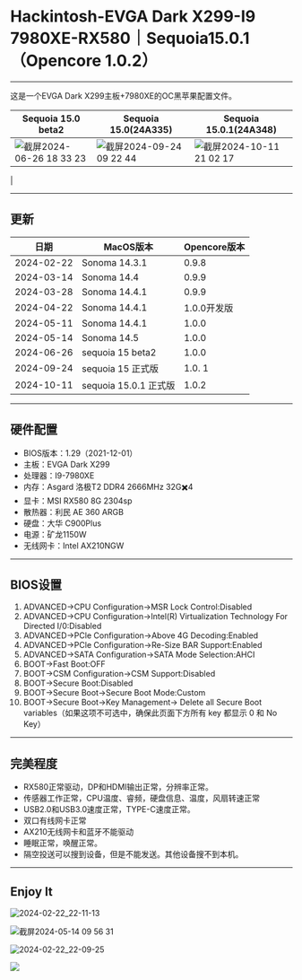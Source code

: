 # Hackintosh-EVGA Dark X299-I9 7980XE-RX580｜Sequoia15.0.1（Opencore 1.0.2）
---
这是一个EVGA Dark X299主板+7980XE的OC黑苹果配置文件。


| Sequoia 15.0 beta2                                           |Sequoia 15.0(24A335)                                                 | Sequoia 15.0.1(24A348)                                 |
| ------------------------------------------------------------ | ------------------------------------------------------------ | ------------------------------------------------------------ |
| ![截屏2024-06-26 18 33 23](https://github.com/longlongdede/Hackintosh-EVGA-Dark-X299-I9-7980XE-RX580/assets/63046146/d3d24267-6bb2-48b9-b628-1c9b26234be4) |![截屏2024-09-24 09 22 44](https://github.com/user-attachments/assets/2384d92f-8342-4ef5-b6fa-8c9c51826e4c) | ![截屏2024-10-11 21 02 17](https://github.com/user-attachments/assets/3a1187b0-b198-4eb2-9b15-0e4bad5e9f2a)
 |

---
## 更新

| 日期 | MacOS版本 | Opencore版本 |
|---|---|---|
| 2024-02-22 | Sonoma 14.3.1 | 0.9.8 |
| 2024-03-14 | Sonoma 14.4 | 0.9.9 |
| 2024-03-28 | Sonoma 14.4.1 | 0.9.9|
| 2024-04-22 | Sonoma 14.4.1 | 1.0.0开发版|
| 2024-05-11 | Sonoma 14.4.1 | 1.0.0|
| 2024-05-14 | Sonoma 14.5 | 1.0.0|
| 2024-06-26 | sequoia 15 beta2 | 1.0.0|
| 2024-09-24 | sequoia 15 正式版 | 1.0. 1|
| 2024-10-11 | sequoia 15.0.1 正式版 | 1.0.2|


---
## 硬件配置
- BIOS版本：1.29（2021-12-01）
- 主板：EVGA Dark X299
- 处理器：I9-7980XE
- 内存：Asgard 洛极T2 DDR4 2666MHz 32G✖️4
- 显卡：MSI RX580 8G 2304sp
- 散热器：利民 AE 360 ARGB
- 硬盘：大华 C900Plus
- 电源：矿龙1150W
- 无线网卡：Intel AX210NGW
---
## BIOS设置
1. ADVANCED->CPU Configuration->MSR Lock Control:Disabled
2. ADVANCED->CPU Configuration->Intel(R) Virtualization Technology For Directed I/0:Disabled
3. ADVANCED->PCle Configuration->Above 4G Decoding:Enabled
4. ADVANCED->PCle Configuration->Re-Size BAR Support:Enabled
5. ADVANCED->SATA Configuration->SATA Mode Selection:AHCI
6. BOOT->Fast Boot:OFF
7. BOOT->CSM Configuration->CSM Support:Disabled
8. BOOT->Secure Boot:Disabled
9. BOOT->Secure Boot->Secure Boot Mode:Custom
10. BOOT->Secure Boot->Key Management-> Delete all Secure Boot variables（如果这项不可选中，确保此页面下方所有 key 都显示 0 和 No Key）

---
## 完美程度
- RX580正常驱动，DP和HDMI输出正常，分辨率正常。
- 传感器工作正常，CPU温度、睿频，硬盘信息、温度，风扇转速正常
- USB2.0和USB3.0速度正常，TYPE-C速度正常。
- 双口有线网卡正常
- AX210无线网卡和蓝牙不能驱动
- 睡眠正常，唤醒正常。
- 隔空投送可以搜到设备，但是不能发送。其他设备搜不到本机。
---
## Enjoy It
![2024-02-22_22-11-13](https://github.com/longlongdede/Hakintoshi-EVGA-Dark-X299-I9-7980XE-RX580/assets/63046146/95ed92c2-1d35-48ad-9a97-696c1f7ba2e3)

![截屏2024-05-14 09 56 31](https://github.com/longlongdede/Hackintosh-EVGA-Dark-X299-I9-7980XE-RX580/assets/63046146/99d12c44-ef01-47b3-a397-807c1d278be0)

![2024-02-22_22-09-25](https://github.com/longlongdede/Hakintoshi-EVGA-Dark-X299-I9-7980XE-RX580/assets/63046146/761b7886-547a-4d5c-a438-61502a0ebaed)

![](https://wqong.oss-cn-hangzhou.aliyuncs.com/test/2024-04-23_06-58-37.png)

